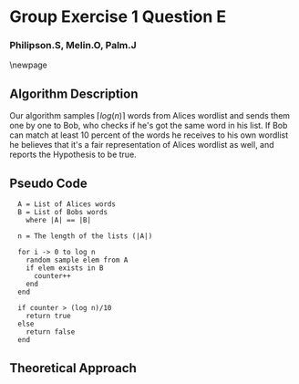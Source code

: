 # Group Exercise 1 Question E

### Philipson.S, Melin.O, Palm.J

\newpage

## Algorithm Description

Our algorithm samples $\lceil log(n) \rceil$  words from Alices wordlist and
sends them one by one to Bob, who checks if he's got the same word in his list.
If Bob can match at least 10 percent of the words he receives to his own
wordlist he believes that it's a fair representation of Alices wordlist as well,
and reports the Hypothesis to be true.

## Pseudo Code


```
  A = List of Alices words
  B = List of Bobs words
    where |A| == |B|

  n = The length of the lists (|A|)

  for i -> 0 to log n
    random sample elem from A
    if elem exists in B
      counter++
    end
  end

  if counter > (log n)/10
    return true
  else
    return false
  end
```

## Theoretical Approach
